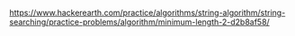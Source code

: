 https://www.hackerearth.com/practice/algorithms/string-algorithm/string-searching/practice-problems/algorithm/minimum-length-2-d2b8af58/
